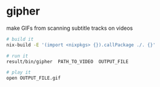 # gipher

make GIFs from scanning subtitle tracks on videos

```bash
# build it
nix-build -E '(import <nixpkgs> {}).callPackage ./. {}'

# run it
result/bin/gipher  PATH_TO_VIDEO  OUTPUT_FILE

# play it
open OUTPUT_FILE.gif
```

